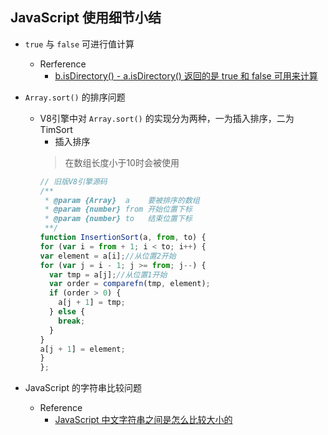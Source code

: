 <!--
 * @Author: your name
 * @Date: 2020-12-13 11:43:40
 * @LastEditTime: 2020-12-18 15:46:44
 * @LastEditors: Please set LastEditors
 * @Description: In User Settings Edit
 * @FilePath: \electron-vue-vite\src\render\node\README.md
-->
## JavaScript 使用细节小结
  - `true` 与 `false` 可进行值计算
    - Rerference
      - [b.isDirectory() - a.isDirectory() 返回的是 true 和 false 可用来计算](https://segmentfault.com/q/1010000038460792/a-1020000038462319)
  - `Array.sort()` 的排序问题
    - V8引擎中对 `Array.sort()` 的实现分为两种，一为插入排序，二为 TimSort
      - 插入排序
      > 在数组长度小于10时会被使用
      ```js
      // 旧版V8引擎源码
      /**
       * @param {Array}  a    要被排序的数组
       * @param {number} from 开始位置下标
       * @param {number} to   结束位置下标
       **/
      function InsertionSort(a, from, to) {
      for (var i = from + 1; i < to; i++) {
      var element = a[i];//从位置2开始
      for (var j = i - 1; j >= from; j--) {
        var tmp = a[j];//从位置1开始
        var order = comparefn(tmp, element);
        if (order > 0) {
          a[j + 1] = tmp;
        } else {
          break;
        }
      }
      a[j + 1] = element;
      }
      };
      ```

  - JavaScript 的字符串比较问题
    - Reference
      - [JavaScript 中文字符串之间是怎么比较大小的](https://segmentfault.com/q/1010000038462514)